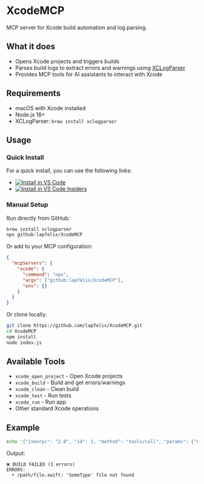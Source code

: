 # XcodeMCP

MCP server for Xcode build automation and log parsing.

## What it does

- Opens Xcode projects and triggers builds
- Parses build logs to extract errors and warnings using [XCLogParser](https://github.com/MobileNativeFoundation/XCLogParser)
- Provides MCP tools for AI assistants to interact with Xcode

## Requirements

- macOS with Xcode installed
- Node.js 18+
- XCLogParser: `brew install xclogparser`

## Usage

### Quick Install

For a quick install, you can use the following links:

- [<img src="https://img.shields.io/badge/VS_Code-VS_Code?style=flat-square&label=Install%20Server&color=0098FF" alt="Install in VS Code">](https://insiders.vscode.dev/redirect/mcp/install?name=XcodeMCP&config=%7B%22command%22%3A%22npx%22%2C%22args%22%3A%5B%22github%3Alapfelix%2FXcodeMCP%22%5D%7D)
- [<img alt="Install in VS Code Insiders" src="https://img.shields.io/badge/VS_Code_Insiders-VS_Code_Insiders?style=flat-square&label=Install%20Server&color=24bfa5">](https://insiders.vscode.dev/redirect/mcp/install?name=XcodeMCP&config=%7B%22command%22%3A%22npx%22%2C%22args%22%3A%5B%22github%3Alapfelix%2FXcodeMCP%22%5D%7D&quality=insiders)

### Manual Setup

Run directly from GitHub:
```bash
brew install xclogparser
npx github:lapfelix/XcodeMCP
```

Or add to your MCP configuration:
```json
{
  "mcpServers": {
    "xcode": {
      "command": "npx",
      "args": ["github:lapfelix/XcodeMCP"],
      "env": {}
    }
  }
}
```

Or clone locally:
```bash
git clone https://github.com/lapfelix/XcodeMCP.git
cd XcodeMCP
npm install
node index.js
```

## Available Tools

- `xcode_open_project` - Open Xcode projects
- `xcode_build` - Build and get errors/warnings  
- `xcode_clean` - Clean build
- `xcode_test` - Run tests
- `xcode_run` - Run app
- Other standard Xcode operations

## Example

```bash
echo '{"jsonrpc": "2.0", "id": 1, "method": "tools/call", "params": {"name": "xcode_build", "arguments": {}}}' | node index.js
```

Output:
```
❌ BUILD FAILED (1 errors)
ERRORS:
  • /path/file.swift: 'SomeType' file not found
```